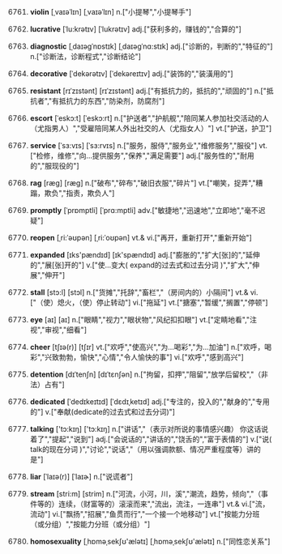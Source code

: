 6761. **violin**
[ˌvaɪəˈlɪn]  [ˌvaɪəˈlɪn]
n.["小提琴","小提琴手"]  

6762. **lucrative**
[ˈlu:krətɪv]  [ˈlukrətɪv]
adj.["获利多的，赚钱的","合算的"]  

6763. **diagnostic**
[ˌdaɪəgˈnɒstɪk]  [ˌdaɪəgˈnɑ:stɪk]
adj.["诊断的，判断的","特征的"]  n.["诊断法，诊断程式","诊断结论"]  

6764. **decorative**
[ˈdekərətɪv]  [ˈdekəreɪtɪv]
adj.["装饰的","装潢用的"]  

6765. **resistant**
[rɪˈzɪstənt]  [rɪˈzɪstənt]
adj.["有抵抗力的，抵抗的","顽固的"]  n.["抵抗者","有抵抗力的东西","防染剂，防腐剂"]  

6766. **escort**
[ˈeskɔ:t]  [ˈeskɔ:rt]
n.["护送者","护航舰","陪同某人参加社交活动的人（尤指男人）","受雇陪同某人外出社交的人（尤指女人）"]  vt.["护送，护卫"]  

6767. **service**
[ˈsɜ:vɪs]  [ˈsɜ:rvɪs]
n.["服务，服侍","服务业","维修服务","服役"]  vt.["检修，维修","向…提供服务","保养","满足需要"]  adj.["服务性的","耐用的","服现役的"]  

6768. **rag**
[ræg]  [ræɡ]
n.["破布","碎布","破旧衣服","碎片"]  vt.["嘲笑，捉弄","糟蹋，欺负","指责，欺负人"]  

6769. **promptly**
[ˈprɒmptli]  [ˈprɑ:mptli]
adv.["敏捷地","迅速地","立即地","毫不迟疑"]  

6770. **reopen**
[ˌri:ˈəʊpən]  [ˌri:ˈoʊpən]
vt.& vi.["再开，重新打开","重新开始"]  

6771. **expanded**
[ɪks'pændɪd]  [ɪk'spændɪd]
adj.["膨胀的","扩大[张]的","延伸的","展[张]开的"]  v.["使…变大( expand的过去式和过去分词 )","扩大","伸展","伸开"]  

6772. **stall**
[stɔ:l]  [stɔl]
n.["货摊","托辞","畜栏","（房间内的）小隔间"]  vt.& vi.["（使）熄火，（使）停止转动"]  vi.["拖延"]  vt.["搪塞","暂缓","搁置","停顿"]  

6773. **eye**
[aɪ]  [aɪ]
n.["眼睛","视力","眼状物","风纪扣扣眼"]  vt.["定睛地看","注视","审视","细看"]  

6774. **cheer**
[tʃɪə(r)]  [tʃɪr]
vt.["欢呼","使高兴","为…喝彩","为…加油"]  n.["欢呼，喝彩","兴致勃勃，愉快","心情","令人愉快的事"]  vi.["欢呼","感到高兴"]  

6775. **detention**
[dɪˈtenʃn]  [dɪˈtɛnʃən]
n.["拘留，扣押","阻留","放学后留校","（非法）占有"]  

6776. **dedicated**
[ˈdedɪkeɪtɪd]  [ˈdɛdɪˌketɪd]
adj.["专注的，投入的","献身的","专用的"]  v.["奉献(dedicate的过去式和过去分词)"]  

6777. **talking**
['tɔ:kɪŋ]  ['tɔ:kɪŋ]
n.["讲话","（表示对所说的事情感兴趣） 你这话说着了","提起","说到"]  adj.["会说话的","讲话的","饶舌的","富于表情的"]  v.["说( talk的现在分词 )","讨论","说话","（用以强调款额、情况严重程度等）讲的是"]  

6778. **liar**
[ˈlaɪə(r)]  [ˈlaɪɚ]
n.["说谎者"]  

6779. **stream**
[stri:m]  [strim]
n.["河流，小河，川，溪","潮流，趋势，倾向","（事件等的）连续，（财富等的）滚滚而来","流出，流注，一连串"]  vt.& vi.["流，流动"]  vi.["飘扬","招展","鱼贯而行","一个接一个地移动"]  vt.["按能力分班（或分组）","按能力分班（或分组）"]  

6780. **homosexuality**
[ˌhɒməˌsekʃʊ'ælətɪ]  [ˌhɒməˌsekʃʊ'ælətɪ]
n.["同性恋关系"]  

